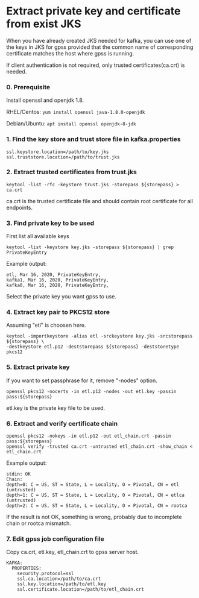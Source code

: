 # Extract private key and certificate from exist JKS

When you have already created JKS needed for kafka,  you can use one of the keys in JKS for gpss provided that the common name of corresponding certificate matches the host where gpss is running.

If client authentication is not required, only trusted certificates(ca.crt) is needed.

### 0. Prerequisite
Install openssl and openjdk 1.8.

RHEL/Centos: ```yum install openssl java-1.8.0-openjdk```

Debian/Ubuntu: ```apt install openssl openjdk-8-jdk```

### 1. Find the key store and trust store file in kafka.properties
```
ssl.keystore.location=/path/to/key.jks
ssl.truststore.location=/path/to/trust.jks
```
### 2. Extract trusted certificates from trust.jks
```
keytool -list -rfc -keystore trust.jks -storepass ${storepass} > ca.crt
```
ca.crt is the trusted certificate file and should contain root certificate for all endpoints.

### 3. Find private key to be used
First list all available keys
```
keytool -list -keystore key.jks -storepass ${storepass} | grep PrivateKeyEntry
```
Example output:
```
etl, Mar 16, 2020, PrivateKeyEntry, 
kafka1, Mar 16, 2020, PrivateKeyEntry, 
kafka0, Mar 16, 2020, PrivateKeyEntry,
```
Select the private key you want gpss to use.

### 4. Extract key pair to PKCS12 store
Assuming "etl" is choosen here.
```
keytool -importkeystore -alias etl -srckeystore key.jks -srcstorepass ${storepass} \
-destkeystore etl.p12 -deststorepass ${storepass} -deststoretype pkcs12
```

### 5. Extract private key
If you want to set passphrase for it, remove "-nodes" option.
```
openssl pkcs12 -nocerts -in etl.p12 -nodes -out etl.key -passin pass:${storepass}
```
etl.key is the private key file to be used.

### 6. Extract and verify certificate chain
```
openssl pkcs12 -nokeys -in etl.p12 -out etl_chain.crt -passin pass:${storepass}
openssl verify -trusted ca.crt -untrusted etl_chain.crt -show_chain < etl_chain.crt
```
Example output:
```
stdin: OK
Chain:
depth=0: C = US, ST = State, L = Locality, O = Pivotal, CN = etl (untrusted)
depth=1: C = US, ST = State, L = Locality, O = Pivotal, CN = etlca (untrusted)
depth=2: C = US, ST = State, L = Locality, O = Pivotal, CN = rootca
```
If the result is not OK, something is wrong, probably due to incomplete chain or rootca mismatch.

### 7. Edit gpss job configuration file
Copy ca.crt, etl.key, etl_chain.crt to gpss server host.
```
KAFKA:
  PROPERTIES:
    security.protocol=ssl
    ssl.ca.location=/path/to/ca.crt
    ssl.key.location=/path/to/etl.key
    ssl.certificate.location=/path/to/etl_chain.crt
```